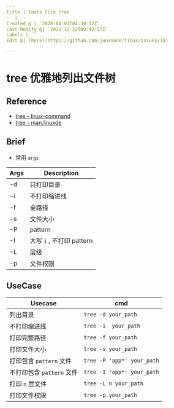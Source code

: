 ```yaml
---
Title | Tools File tree
-- | --
Created @ | `2020-04-04T04:39:52Z`
Last Modify @| `2022-12-22T09:42:57Z`
Labels | ``
Edit @| [here](https://github.com/junxnone/linux/issues/35)

---
```

# tree 优雅地列出文件树

## Reference
- [tree - linux-command](https://wangchujiang.com/linux-command/c/tree.html)
- [tree - man.linuxde](https://man.linuxde.net/tree)

## Brief
- 常用 `args`

Args | Description
-- | --
-d | 只打印目录
-i | 不打印缩进线
-f | 全路径
-s | 文件大小
-P | pattern
-I | 大写 `i` , 不打印 pattern
-L | 层级
-p | 文件权限

## UseCase

Usecase | cmd
-- | --
列出目录 | `tree -d your_path`
不打印缩进线 | `tree -i  your_path`
打印完整路径 | `tree -f your_path`
打印文件大小 | `tree -s your_path`
打印包含 `pattern` 文件 | `tree -P 'app*' your_path`
不打印包含 `pattern` 文件 | `tree -I 'app*' your_path` 
打印 `n` 层文件 | `tree -L n your_path`
打印文件权限 | `tree -p your_path`

